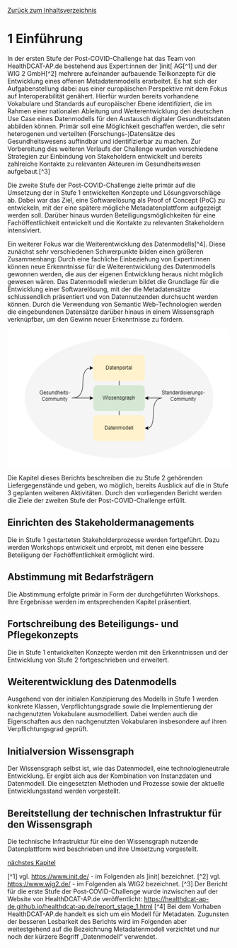 [Zurück zum Inhaltsverzeichnis](https://healthdcat-ap-de.github.io/healthdcat-ap.de/report_stage_2.html)
# 1 Einführung
In der ersten Stufe der Post-COVID-Challenge hat das Team von HealthDCAT-AP.de bestehend aus Expert:innen der ]init[ AG[^1] und der WIG 2 GmbH[^2] mehrere aufeinander aufbauende Teilkonzepte für die Entwicklung eines offenen Metadatenmodells erarbeitet. Es hat sich der Aufgabenstellung dabei aus einer europäischen Perspektive mit dem Fokus auf Interoperabilität genähert. Hierfür wurden bereits vorhandene Vokabulare und Standards auf europäischer Ebene identifiziert, die im Rahmen einer nationalen Ableitung und Weiterentwicklung den deutschen Use Case eines Datenmodells für den Austausch digitaler Gesundheitsdaten abbilden können. Primär soll eine Möglichkeit geschaffen werden, die sehr heterogenen und verteilten (Forschungs-)Datensätze des Gesundheitswesens auffindbar und identifizierbar zu machen. Zur Vorbereitung des weiteren Verlaufs der Challenge wurden verschiedene Strategien zur Einbindung von Stakeholdern entwickelt und bereits zahlreiche Kontakte zu relevanten Akteuren im Gesundheitswesen aufgebaut.[^3]

Die zweite Stufe der Post-COVID-Challenge zielte primär auf die Umsetzung der in Stufe 1 entwickelten Konzepte und Lösungsvorschläge ab. Dabei war das Ziel, eine Softwarelösung als Proof of Concept (PoC) zu entwickeln, mit der eine spätere mögliche Metadatenplattform aufgezeigt werden soll. Darüber hinaus wurden Beteiligungsmöglichkeiten für eine Fachöffentlichkeit entwickelt und die Kontakte zu relevanten Stakeholdern intensiviert.

Ein weiterer Fokus war die Weiterentwicklung des Datenmodells[^4]. Diese zunächst sehr verschiedenen Schwerpunkte bilden einen größeren Zusammenhang: Durch eine fachliche Einbeziehung von Expert:innen können neue Erkenntnisse für die Weiterentwicklung des Datenmodells gewonnen werden, die aus der eigenen Entwicklung heraus nicht möglich gewesen wären. Das Datenmodell wiederum bildet die Grundlage für die Entwicklung einer Softwarelösung, mit der die Metadatensätze schlussendlich präsentiert und von Datennutzenden durchsucht werden können. Durch die Verwendung von Semantic Web-Technologien werden die eingebundenen Datensätze darüber hinaus in einem Wissensgraph verknüpfbar, um den Gewinn neuer Erkenntnisse zu fördern.

![Zusammenhang zwischen Modell, Wissensgraph und Portal](https://github.com/HealthDCAT-AP-de/healthdcat-ap.de/blob/main/images/12_Einleitung_Kontext.png "Zusammenhang zwischen Modell, Wissensgraph und Portal")

Die Kapitel dieses Berichts beschreiben die zu Stufe 2 gehörenden Liefergegenstände und geben, wo möglich, bereits Ausblick auf die in Stufe 3 geplanten weiteren Aktivitäten.
Durch den vorliegenden Bericht werden die Ziele der zweiten Stufe der Post-COVID-Challenge erfüllt.

## Einrichten des Stakeholdermanagements

Die in Stufe 1 gestarteten Stakeholderprozesse werden fortgeführt. Dazu werden Workshops entwickelt und erprobt, mit denen eine bessere Beteiligung der Fachöffentlichkeit ermöglicht wird.

## Abstimmung mit Bedarfsträgern

Die Abstimmung erfolgte primär in Form der durchgeführten Workshops. Ihre Ergebnisse werden im entsprechenden Kapitel präsentiert.

## Fortschreibung des Beteiligungs- und Pflegekonzepts

Die in Stufe 1 entwickelten Konzepte werden mit den Erkenntnissen und der Entwicklung von Stufe 2 fortgeschrieben und erweitert.

## Weiterentwicklung des Datenmodells

Ausgehend von der initialen Konzipierung des Modells in Stufe 1 werden konkrete Klassen, Verpflichtungsgrade sowie die Implementierung der nachgenutzten Vokabulare ausmodelliert. Dabei werden auch die Eigenschaften aus den nachgenutzten Vokabularen insbesondere auf ihren Verpflichtungsgrad geprüft.

## Initialversion Wissensgraph

Der Wissensgraph selbst ist, wie das Datenmodell, eine technologieneutrale Entwicklung. Er ergibt sich aus der Kombination von Instanzdaten und Datenmodell. Die eingesetzten Methoden und Prozesse sowie der aktuelle Entwicklungsstand werden vorgestellt.

## Bereitstellung der technischen Infrastruktur für den Wissensgraph

Die technische Infrastruktur für eine den Wissensgraph nutzende Datenplattform wird beschrieben und ihre Umsetzung vorgestellt.

[nächstes Kapitel](https://healthdcat-ap-de.github.io/healthdcat-ap.de/report_stage_2/2_Einrichten_des_Stakeholdermanagements/2_Einrichten_des_Stakeholdermanagements.html)

[^1] vgl. https://www.init.de/ - im Folgenden als ]init[ bezeichnet.
[^2] vgl. https://www.wig2.de/ - im Folgenden als WIG2 bezeichnet.
[^3] Der Bericht für die erste Stufe der Post-COVID-Challenge wurde inzwischen auf der Website von HealthDCAT-AP.de veröffentlicht: https://healthdcat-ap-de.github.io/healthdcat-ap.de/report_stage_1.html
[^4] Bei dem Vorhaben HealthDCAT-AP.de handelt es sich um ein Modell für Metadaten. Zugunsten der besseren Lesbarkeit des Berichts wird im Folgenden aber weitestgehend auf die Bezeichnung Metadatenmodell verzichtet und nur noch der kürzere Begriff „Datenmodell“ verwendet.
